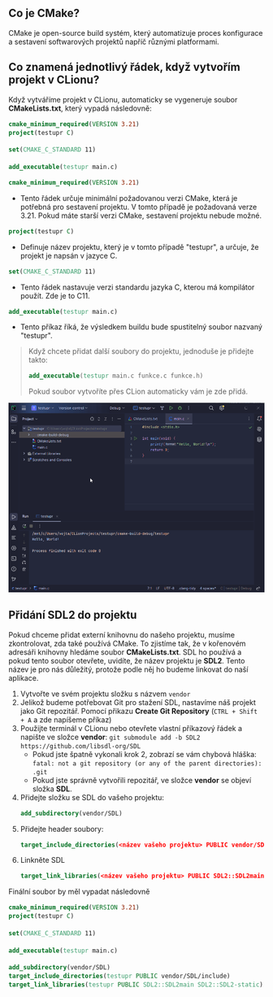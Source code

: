 ## Co je CMake?

CMake je open-source build systém, který automatizuje proces konfigurace a sestavení softwarových projektů napříč různými platformami.

## Co znamená jednotlivý řádek, když vytvořím projekt v CLionu?

Když vytváříme projekt v CLionu, automaticky se vygeneruje soubor **CMakeLists.txt**, který vypadá následovně:

```cmake
cmake_minimum_required(VERSION 3.21)
project(testupr C)

set(CMAKE_C_STANDARD 11)

add_executable(testupr main.c)
```

```cmake
cmake_minimum_required(VERSION 3.21)
```

- Tento řádek určuje minimální požadovanou verzi CMake, která je potřebná pro sestavení projektu. V tomto případě je požadovaná verze 3.21. Pokud máte starší verzi CMake, sestavení projektu nebude
  možné.

```cmake
project(testupr C)
```

- Definuje název projektu, který je v tomto případě "testupr", a určuje, že projekt je napsán v jazyce C.

```cmake
set(CMAKE_C_STANDARD 11)
```

- Tento řádek nastavuje verzi standardu jazyka C, kterou má kompilátor použít. Zde je to C11.

```cmake
add_executable(testupr main.c)
```

- Tento příkaz říká, že výsledkem buildu bude spustitelný soubor nazvaný "testupr".

> Když chcete přidat další soubory do projektu, jednoduše je přidejte takto:
> ```cmake
> add_executable(testupr main.c funkce.c funkce.h)
> ```
> Pokud soubor vytvoříte přes CLion automaticky vám je zde přidá.

![CMake_přidání_souboru](../../../static/video/cmake_add_file.gif)

## Přidání SDL2 do projektu

Pokud chceme přidat externí knihovnu do našeho projektu, musíme zkontrolovat, zda také používá CMake. To zjistíme tak, že v kořenovém adresáři knihovny hledáme soubor **CMakeLists.txt**. SDL ho používá a
pokud tento soubor otevřete, uvidíte, že název projektu je **SDL2**. Tento název je pro nás důležitý, protože podle něj ho budeme linkovat do naší aplikace.

1. Vytvořte ve svém projektu složku s názvem `vendor`
2. Jelikož budeme potřebovat Git pro stažení SDL, nastavíme náš projekt jako Git repozitář. Pomocí přikazu **Create Git Repository** (`CTRL + Shift + A` a zde napíšeme příkaz)
3. Použijte terminál v CLionu nebo otevřete vlastní příkazový řádek a napište ve složce **vendor**: ```git submodule add -b SDL2 https://github.com/libsdl-org/SDL```
    - Pokud jste špatně vykonali krok 2, zobrazí se vám chybová hláška: ```fatal: not a git repository (or any of the parent directories): .git```
    - Pokud jste správně vytvořili repozitář, ve složce **vendor** se objeví složka **SDL**.
4. Přidejte složku se SDL do vašeho projektu:
    ```cmake
   add_subdirectory(vendor/SDL)
   ```
5. Přidejte header soubory:
   ```cmake
   target_include_directories(<název vašeho projektu> PUBLIC vendor/SDL/include)
   ```
6. Linkněte SDL
   ```cmake
   target_link_libraries(<název vašeho projektu> PUBLIC SDL2::SDL2main SDL2::SDL2-static)
   ```

Finální soubor by měl vypadat následovně

```cmake
cmake_minimum_required(VERSION 3.21)
project(testupr C)

set(CMAKE_C_STANDARD 11)

add_executable(testupr main.c)

add_subdirectory(vendor/SDL)
target_include_directories(testupr PUBLIC vendor/SDL/include)
target_link_libraries(testupr PUBLIC SDL2::SDL2main SDL2::SDL2-static)
```





